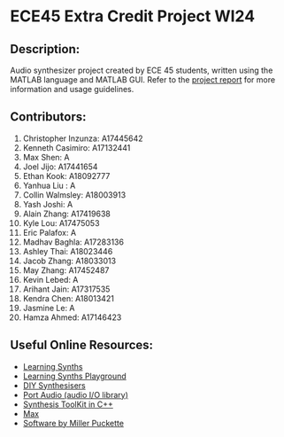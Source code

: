 # ECE45 Extra Credit Project WI24

## Description:

Audio synthesizer project created by ECE 45 students, written using the MATLAB language and MATLAB GUI.
Refer to the [project report](https://docs.google.com/document/d/13E9s3n5GvA3LUMPCj05mgpjSJxrqFBBiJYZLalAYC9k/edit?pli=1) for more information and usage guidelines.

## Contributors:

1. Christopher Inzunza: A17445642
2. Kenneth Casimiro: A17132441
3. Max Shen: A
4. Joel Jijo: A17441654
5. Ethan Kook: A18092777
6. Yanhua Liu : A
7. Collin Walmsley: A18003913
8. Yash Joshi: A
9. Alain Zhang: A17419638
10. Kyle Lou: A17475053
11. Eric Palafox: A
12. Madhav Baghla: A17283136
13. Ashley Thai: A18023446
14. Jacob Zhang: A18033013
15. May Zhang: A17452487
16. Kevin Lebed: A
17. Arihant Jain: A17317535
18. Kendra Chen: A18013421
19. Jasmine Le: A
20. Hamza Ahmed: A17146423


## Useful Online Resources:
 
 - [Learning Synths](https://learningsynths.ableton.com)
 - [Learning Synths Playground](https://learningsynths.ableton.com/en/playground)
 - [DIY Synthesisers](https://blog.demofox.org/diy-synthesizer/)
 - [Port Audio (audio I/O library)](http://portaudio.com/)
 - [Synthesis ToolKit in C++](https://ccrma.stanford.edu/software/stk/)
 - [Max](https://cycling74.com/products/max)
 - [Software by Miller Puckette](http://msp.ucsd.edu/software.html)
